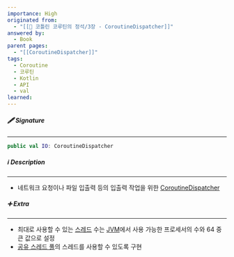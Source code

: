 ```yaml
---
importance: High
originated from:
  - "[[📘 코틀린 코루틴의 정석/3장 - CoroutineDispatcher]]"
answered by:
  - Book
parent pages:
  - "[[CoroutineDispatcher]]"
tags:
  - Coroutine
  - 코루틴
  - Kotlin
  - API
  - val
learned:
---
```

##### 🖋️ Signature
---
```Kotlin
public val IO: CoroutineDispatcher
```

##### ℹ️ Description
---
- 네트워크 요청이나 파일 입출력 등의 입출력 작업을 위한 [CoroutineDispatcher](CoroutineDispatcher.md)

##### ➕ Extra
---
- 최대로 사용할 수 있는 [스레드](스레드.md) 수는 [JVM](자바%20가상%20머신.md)에서 사용 가능한 프로세서의 수와 64 중 큰 값으로 설정
- [공유 스레드 풀](공유%20스레드%20풀.md)의 스레드를 사용할 수 있도록 구현
